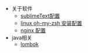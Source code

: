 * 关于软件
    * [sublimeText配置](softwares/sublimeText)
    * [linux oh-my-zsh 安装配置](softwares/oh-my-zsh)
    * [nginx 配置](softwares/xx-nginx)
* java相关
    * [lombok](java/lombok)

